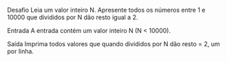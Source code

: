 Desafio
Leia um valor inteiro N. Apresente todos os números entre 1 e 10000 que divididos por N dão resto igual a 2.

Entrada
A entrada contém um valor inteiro N (N < 10000).

Saída
Imprima todos valores que quando divididos por N dão resto = 2, um por linha.